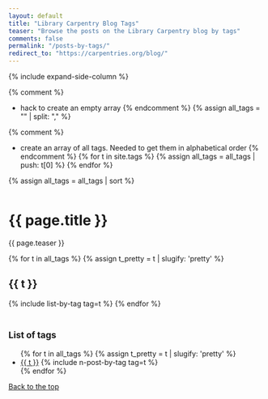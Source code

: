 ```yaml
---
layout: default
title: "Library Carpentry Blog Tags"
teaser: "Browse the posts on the Library Carpentry blog by tags"
comments: false
permalink: "/posts-by-tags/"
redirect_to: "https://carpentries.org/blog/"
---
```


{% include expand-side-column %}

{% comment %}
* hack to create an empty array
{% endcomment %}
{% assign all_tags = "" | split: "," %}

{% comment %}
* create an array of all tags. Needed to get them in alphabetical order
{% endcomment %}
{% for t in site.tags %}
{% assign all_tags = all_tags | push: t[0]  %}
{% endfor %}

{% assign all_tags = all_tags | sort %}

<div class="row t30">

<div class="medium-8 column list-posts">

  <div itemprop="name">
  <h1>{{ page.title }}</h1>
  </div>

  <p class="teaser" itemprop="description">
    {{ page.teaser }}
  </p>

{% for t in all_tags %}
{% assign t_pretty = t | slugify: 'pretty' %}
<h2 id="blog-tag-{{ t_pretty }}">{{ t }}</h2>

{% include list-by-tag tag=t %}
{% endfor %}
</div>

<div class="medium-4 column list-tags">
<h2><small>List of tags</small></h2>
<ul>
{% for t in all_tags %}
{% assign t_pretty = t | slugify: 'pretty' %}
<li><a href="#blog-tag-{{t_pretty}}">{{ t }}</a> {% include n-post-by-tag tag=t %}</li>
{% endfor %}
</ul>

<div style="position: sticky; top: 4rem;">
  <a href="#top-of-page"><i class="fas fa-chevron-up"></i> Back to the top</a>
</div>


</div>

</div>
